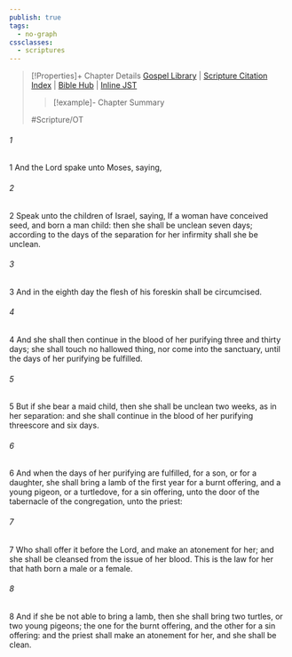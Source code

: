 ```yaml
---
publish: true
tags:
  - no-graph
cssclasses:
  - scriptures
---
```

>[!Properties]+ Chapter Details
>[Gospel Library](https://churchofjesuschrist.org/study/scriptures/ot/lev/12?lang=eng)    |    [Scripture Citation Index](https://scriptures.byu.edu/#0670c::c0670c)    |    [Bible Hub](https://biblehub.com/leviticus/12.htm)    |    [Inline JST](https://scripturetoolbox.com/html/ic/Leviticus/12.html)
>>[!example]- Chapter Summary
>> 
> 
>
>#Scripture/OT
###### 1
1 And the Lord spake unto Moses, saying,
###### 2
2 Speak unto the children of Israel, saying, If a woman have conceived seed, and born a man child: then she shall be unclean seven days; according to the days of the separation for her infirmity shall she be unclean.
###### 3
3 And in the eighth day the flesh of his foreskin shall be circumcised.
###### 4
4 And she shall then continue in the blood of her purifying three and thirty days; she shall touch no hallowed thing, nor come into the sanctuary, until the days of her purifying be fulfilled.
###### 5
5 But if she bear a maid child, then she shall be unclean two weeks, as in her separation: and she shall continue in the blood of her purifying threescore and six days.
###### 6
6 And when the days of her purifying are fulfilled, for a son, or for a daughter, she shall bring a lamb of the first year for a burnt offering, and a young pigeon, or a turtledove, for a sin offering, unto the door of the tabernacle of the congregation, unto the priest:
###### 7
7 Who shall offer it before the Lord, and make an atonement for her; and she shall be cleansed from the issue of her blood. This is the law for her that hath born a male or a female.
###### 8
8 And if she be not able to bring a lamb, then she shall bring two turtles, or two young pigeons; the one for the burnt offering, and the other for a sin offering: and the priest shall make an atonement for her, and she shall be clean.
